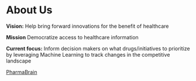 # About Us

**Vision:** Help bring forward innovations for the benefit of healthcare

**Mission** Democratize access to healthcare information

**Current focus:** Inform decision makers on what drugs/initiatives to prioritize by leveraging Machine Learning to track changes in the competitive landscape

[PharmaBrain](http://www.pharmabrain.ai/)
